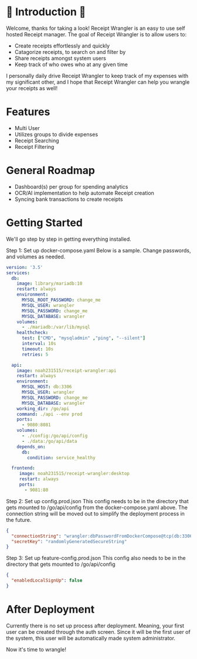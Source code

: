 # 🧾 Introduction 🧾

Welcome, thanks for taking a look! Receipt Wrangler is an easy to use self hosted Receipt manager.
The goal of Receipt Wrangler is to allow users to:

* Create receipts effortlessly and quickly
* Catagorize receipts, to search on and filter by
* Share receipts amongst system users
* Keep track of who owes who at any given time

I personally daily drive Receipt Wrangler to keep track of my expenses with my significant other, and I hope that Receipt Wrangler can help you wrangle your receipts as well!

# Features
* Multi User
* Utilizes groups to divide expenses
* Receipt Searching
* Receipt Filtering

# General Roadmap
* Dashboard(s) per group for spending analytics
* OCR/AI implementation to help automate Receipt creation
* Syncing bank transactions to create receipts

# Getting Started
We'll go step by step in getting everything installed.

Step 1: Set up docker-compose.yaml
Below is a sample. Change passwords, and volumes as needed.
```yaml
version: '3.5'
services:
  db:
    image: library/mariadb:10
    restart: always
    environment:
      MYSQL_ROOT_PASSWORD: change_me
      MYSQL_USER: wrangler
      MYSQL_PASSWORD: change_me
      MYSQL_DATABASE: wrangler
    volumes:
      - ./mariadb:/var/lib/mysql
    healthcheck:
      test: ["CMD", "mysqladmin" ,"ping", "--silent"]
      interval: 10s
      timeout: 10s
      retries: 5

  api:
    image: noah231515/receipt-wrangler:api
    restart: always
    environment:
      MYSQL_HOST: db:3306
      MYSQL_USER: wrangler
      MYSQL_PASSWORD: change_me
      MYSQL_DATABASE: wrangler
    working_dir: /go/api
    command: ./api --env prod
    ports:
      - 9080:8081
    volumes:
      - ./config:/go/api/config
      - ./data:/go/api/data
    depends_on:
      db:
        condition: service_healthy

  frontend:
     image: noah231515/receipt-wrangler:desktop
     restart: always
     ports:
       - 9081:80
```

Step 2: Set up config.prod.json
This config needs to be in the directory that gets mounted to /go/api/config from the docker-compose.yaml above.
The connection string will be moved out to simplify the deployment process in the future.
```json
{
  "connectionString": "wrangler:dbPasswordFromDockerCompose@tcp(db:3306)/wrangler?charset=utf8mb4&parseTime=True&loc=Local",
  "secretKey": "randomlyGeneratedSecureString"
}
```

Step 3: Set up feature-config.prod.json
This config also needs to be in the directory that gets mounted to /go/api/config
```json
{
  "enabledLocalSignUp": false
}
```

# After Deployment
Currently there is no set up process after deployment. Meaning, your first user can be created through the auth screen.
Since it will be the first user of the system, this user will be automatically made system administrator.

Now it's time to wrangle!
